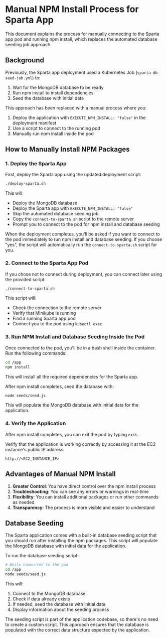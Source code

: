 # Manual NPM Install Process for Sparta App

This document explains the process for manually connecting to the Sparta app pod and running npm install, which replaces the automated database seeding job approach.

## Background

Previously, the Sparta app deployment used a Kubernetes Job (`sparta-db-seed-job.yml`) to:
1. Wait for the MongoDB database to be ready
2. Run npm install to install dependencies
3. Seed the database with initial data

This approach has been replaced with a manual process where you:
1. Deploy the application with `EXECUTE_NPM_INSTALL: "false"` in the deployment manifest
2. Use a script to connect to the running pod
3. Manually run npm install inside the pod

## How to Manually Install NPM Packages

### 1. Deploy the Sparta App

First, deploy the Sparta app using the updated deployment script:

```bash
./deploy-sparta.sh
```

This will:
- Deploy the MongoDB database
- Deploy the Sparta app with `EXECUTE_NPM_INSTALL: "false"`
- Skip the automated database seeding job
- Copy the `connect-to-sparta.sh` script to the remote server
- Prompt you to connect to the pod for npm install and database seeding

When the deployment completes, you'll be asked if you want to connect to the pod immediately to run npm install and database seeding. If you choose "yes", the script will automatically run the `connect-to-sparta.sh` script for you.

### 2. Connect to the Sparta App Pod

If you chose not to connect during deployment, you can connect later using the provided script:

```bash
./connect-to-sparta.sh
```

This script will:
- Check the connection to the remote server
- Verify that Minikube is running
- Find a running Sparta app pod
- Connect you to the pod using `kubectl exec`

### 3. Run NPM Install and Database Seeding Inside the Pod

Once connected to the pod, you'll be in a bash shell inside the container. Run the following commands:

```bash
cd /app
npm install
```

This will install all the required dependencies for the Sparta app.

After npm install completes, seed the database with:

```bash
node seeds/seed.js
```

This will populate the MongoDB database with initial data for the application.

### 4. Verify the Application

After npm install completes, you can exit the pod by typing `exit`.

Verify that the application is working correctly by accessing it at the EC2 instance's public IP address:

```
http://<EC2_INSTANCE_IP>
```

## Advantages of Manual NPM Install

1. **Greater Control**: You have direct control over the npm install process
2. **Troubleshooting**: You can see any errors or warnings in real-time
3. **Flexibility**: You can install additional packages or run other commands as needed
4. **Transparency**: The process is more visible and easier to understand

## Database Seeding

The Sparta application comes with a built-in database seeding script that you should run after installing the npm packages. This script will populate the MongoDB database with initial data for the application.

To run the database seeding script:

```bash
# While connected to the pod
cd /app
node seeds/seed.js
```

This will:
1. Connect to the MongoDB database
2. Check if data already exists
3. If needed, seed the database with initial data
4. Display information about the seeding process

The seeding script is part of the application codebase, so there's no need to create a custom script. This approach ensures that the database is populated with the correct data structure expected by the application.
